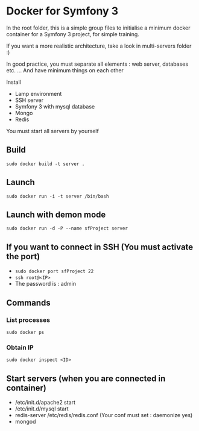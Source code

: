 # Docker for Symfony 3

In the root folder, this is a simple group files to initialise a minimum docker container for a Symfony 3 project, for simple training.

If you want a more realistic architecture, take a look in multi-servers folder :)

In good practice, you must separate all elements : web server, databases etc. ... And have minimum things on each other

Install 

- Lamp environment
- SSH server
- Symfony 3 with mysql database
- Mongo
- Redis

You must start all servers by yourself

## Build

```sudo docker build -t server . ```

## Launch

```sudo docker run -i -t server /bin/bash ```

## Launch with demon mode

```sudo docker run -d -P --name sfProject server ```

## If you want to connect in SSH (You must activate the port)

- ```sudo docker port sfProject 22 ```
- ```ssh root@<IP> ```
- The password is : admin

## Commands

### List processes
```sudo docker ps ```

### Obtain IP
```sudo docker inspect <ID> ```

## Start servers (when you are connected in container)

- /etc/init.d/apache2 start
- /etc/init.d/mysql start
- redis-server /etc/redis/redis.conf (Your conf must set : daemonize yes)
- mongod


